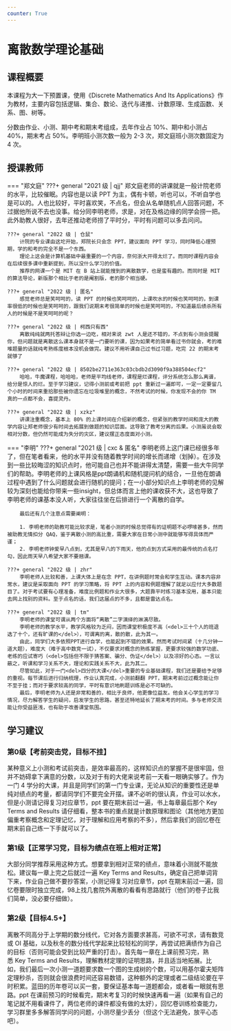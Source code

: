 ```yaml
---
counter: True
---
```


# 离散数学理论基础

## 课程概要
本课程为大一下预置课，使用《Discrete Mathematics And Its Applications》作为教材，主要内容包括逻辑、集合、数论、迭代与递推、计数原理、生成函数、关系、图、树等。

分数由作业、小测、期中考和期末考组成，去年作业占 10%、期中和小测占 40%，期末考占 50%。李明班小测次数一般为 2-3 次，郑文庭班小测次数固定为 4 次。

## 授课教师
=== "郑文庭"
    ???+ general "2021 级 | qjj"
        郑文庭老师的讲课就是一般计院老师的水平，比较催眠。内容也是以读 PPT 为主，偶有卡顿，听也可以，不听自学也是可以的。人也比较好，平时喜欢笑，不点名，但会从名单随机点人回答问题，不过据他所说不去也没事。给分同李明老师，求是，对在及格边缘的同学会捞一把。
        此外助教人很好，去年还推动老师捞了平时分，平时有问题可以多去问问。
    
    ???+ general "2022 级 | 仓鼠"
        计院的专业课由这坨开始，郑院长只会念 PPT，建议面向 PPT 学习，同时降低心理预期，学的和考的完全不是一个东西。  
        理论上这会是计算机基础中最重要的一个内容，奈何浙大开得太烂了。而同时课程内容会在后续很多课中重新提到，所以没什么学习的价值。  
        推荐的网课一个是 MIT 在 B 站上就能搜到的离散数学，也是蛮有趣的。而同时是 MIT 的算法导论，新版那个相比于老的是阉割版，老的那个相当硬。

    ???+ general "2022 级 | 匿名"
        感觉老师总是笑呵呵的，读 PPT 的时候也笑呵呵的，上课吹水的时候也笑呵呵的，到课率很低的时候也是笑呵呵的，跟我们说期末考很简单的时候也是笑呵呵的，不知道最后绩杀所有人的时候是不是笑呵呵的呢？
    
    ???+ general "2022 级 | 柯西只有西"
        离散纯纯就两托答辩让你选一边吃，相对来说 zwt 人是还不错的，不点到有小测会提醒你，但问题就是离散这么课本身就不是一门要听的课，因为如果考的简单看过书你就会，考的难堆题量的话就纯考熟练度根本没机会做完。建议不用听课自己过书过习题，吃完 22 的期末考就够了
    
    ???+ general "2022 级 | 8502be2711e363c03cbdb2d3090f9a388504ecf2"
        哈哈，牛魔课程，哈哈哈，老师是平均线老师，课程是烂课程，评分系统怎么那么离谱，给分是惊人的烂。至于学习建议，记得小测前或考前把 ppt 重新过一遍即可，一定一定要留几个小时的时间来重拾那些被你遗忘在垃圾堆里的概念，不然考试的时候，你发现不会的你 TM 真的一点都不会，喜提灵丹。
    
    ???+ general "2022 级 | xzkz"
        讲课注重概念，基本上 80% 的上课时间在介绍新的概念，但紧张的教学时间和庞大的教学内容让郑老师很少有时间去拓展到做题的知识层面。这导致了教考分离的后果。小测虽说会取相对分数，但仍然可能成为失分的灾区，建议摆正态度面对小测。

=== "李明"
    ???+ general "2021 级 | cxc & 匿名"
        李明老师上这门课已经很多年了，但在笔者看来，他的水平并没有随着教学时间的增长而递增（划掉）。在涉及到一些比较晦涩的知识点时，他可能自己也并不能讲得太清楚，需要一些大牛同学们的帮助。李明老师的上课风格是ppt朗诵机和随机提问机的结合，一旦他在朗诵过程中遇到了什么问题就会进行随机的提问；在一小部分知识点上李明老师的见解较为深刻也能给你带来一些insight，但总体而言上他的课收获不大，这也导致了李明老师的课基本没人听，大家往往坐在后排进行一个离散的自学。
    
        最后还有几个注意点需要阐明：
    
        1. 李明老师的助教可能比较求是，笔者小测的时候总觉得有的证明题不必啰嗦甚多，然而被助教无情扣分 QAQ，鉴于离散小测的高比重，需要大家在日常小测中就能够写得具体而严谨；
        2. 李明老师钟爱早八点到，尤其是早八的下雨天，他的点到方式采用的最传统的点名打勾，因此雨天早八希望大家不要翘课。

    ???+ general "2022 级 | zhr"
        李明老师人比较和善，上课大体上是在念 PPT，在讲例题时常会和学生互动。课本内容非常水，建议是采取面向 PPT 的学习策略，将 PPT 上的内容和例题理解了就足以应付大多数题目了。对于考试要有心理准备，难度比例题和作业大很多，大题靠平时练习基本没用，基本只能去网上找别的资料。至于点名的话，我们这届点的不多，且都是雷达点名。
    
    ???+ general "2022 级 | tm"
        李明老师的课堂可谓从两个方面将“离散”二字演绎的淋漓尽致。  
        李明老师的教学水平，教学风格较为乏闷，因而课堂积极度不高（<del>三十个人的班退选了十个，还有旷课的</del>），可谓离的离，散的散，此为其一。  
        由此，同学们大多依照PPT进行自学，也能起到不错的效果。然而考试时间紧（十几分钟一道大题），难度大（难于高中数竞一试），不仅要求对概念的熟练掌握，更要求较强的数学功底、老练的应试寄巧（<del>包括但不限于猜答案、骗分、伪证</del>）以及凉好的心态。一言以蔽之，听课和学习关系不大，理论和实践关系不大，此为其二。  
        尽管如此，对于一门<del>四分的大课</del>重要的专业基础课程，我们还是要给予足够的重视。每节课后进行归纳梳理，作业认真完成，小测前翻翻 PPT，期末考前过过概念能让你不至于挂；而对于要求较高的同学，平时有意识地刷题训练是必不可缺的。  
        最后，李明老师为人还是非常和善的，相比于良师，他更像位益友。他会关心学生的学习情况，尽力解答学生的疑问，启发学生的思路，甚至还特地延长了期末考的时间。多与老师交流能让你受益匪浅，也有助于改善课堂氛围。

## 学习建议

### **第0级【考前突击党，目标不挂】**
某种意义上小测和考试前突击，是效率最高的，这样知识点的掌握不是很牢固，但并不妨碍拿下满意的分数，以及对于有的大佬来说考前一天看一眼确实够了。作为一门 4 学分的大课，并且是同学们的第一门专业课，无论从知识的重要性还是单纯对绩点的考量，都请同学们不要完全开摆。课不必听的很认真，作业可以水水，但是小测请记得复习对应章节，ppt 要在期末前过一遍，书上每章最后那个 Key Terms and Results 请仔细看，整本书的重点就是计数原理和图论（其他地方更加偏重考察概念和定理记忆，对于理解和应用考察的不多），然后拿我们的回忆卷在期末前自己练一下手就可以了。

### **第1级【正常学习党，目标为绩点在班上相对正常】**
大部分同学推荐采用这种方式。想要拿到相对正常的绩点，意味着小测就不能放松。建议每一章上完之后就过一遍 Key Terms and Results，确定自己把单词背下来，作业自己做不要抄答案，小测记得复习对应章节，ppt 在期末前过一遍，回忆卷要限时独立完成，98上找几套院外离散的看看有思路就行（他们的卷子比我们简单，没必要仔细做）。

### **第2级【目标4.5+】**
离散不同高分于上学期的数分线代，它对各方面要求甚高，可欲不可求，请有数竞或 OI 基础，以及秋冬的数分线代学起来比较轻松的同学，再尝试把满绩作为自己的目标（否则可能会受到比较严重的打击）。首先每一章在上课前预习完，熟悉 Key Terms and Results，理解教材定理的证明思路，并且适当地拓展。比如，我们最后一次小测一道题要求数一个图的生成树的个数，可以用基尔霍夫矩阵定理秒杀，否则就会很浪费时间还容易数错，这种额外的定理或者二级结论要在平时积累。蓝田的历年卷可以买一套，要保证基本每一道题都会，或者看一眼就有思路。ppt 在课前预习的时候看完，期末考复习的时候快速再看一遍（如果有自己的笔记就不用看课件了，两位老师的课件都没有做的太好），回忆卷训练检查能力，学习群里多多解答同学问的问题，小测尽量少丢分（但这个无法避免，放平心态吧）。
